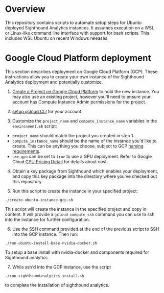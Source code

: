# Overview

This repository contains scripts to automate setup steps for Ubuntu deployed Sighthound Analytics instances.
It assumes execution on a WSL or Linux-like command line interface with support for bash scripts.  This includes
WSL Ubuntu on recent Windows releases.

# Google Cloud Platform deployment

This section describes deployment on Google Cloud Platform (GCP).  These instructions allow you to create
your own instance of the Sighthound Analytics deployment and potentially customize.

1. [Create a Project on Google Cloud Platform](https://developers.google.com/workspace/guides/create-project)
to hold the new instance.  You may also use an existing project, however you'll need to ensure your account
has Compute Instance Admin permissions for the project.

2. [setup gcloud CLI](https://cloud.google.com/sdk/gcloud) for your account.


3. Customize the `project_name` and `compute_instance_name` variables in the `environment.sh` script:
  * `project_name` should match the project you created in step 1.
  * `compute_instance_name` should be the name of the instance you'd like to create.  This can be anything
you choose, subject to GCP [naming requirements](https://cloud.google.com/compute/docs/naming-resources).
  * `use_gpu` can be set to `true` to use a GPU deployment.  Refer to Google Cloud [GPU Pricing Detail](https://cloud.google.com/compute/gpus-pricing) for details about cost.

4. Obtain a key package from Sighthound which enables your deployment, and copy this key package
into the directory where you've checked out this repository.

5. Run this script to create the instance in your specified project:
```
./create-ubuntu-instance-gcp.sh
```
This script will create the instance in the specified project and copy in content.  It will
provide a `gcloud compute ssh` command you can use to ssh into the instance for further configuration.

6.  Use the SSH command provided at the end of the previous script to SSH into the GCP instance.  Then run:
```
./run-ubuntu-install-base-nvidia-docker.sh
```
To setup a base install with nvidia-docker and components required for Sighthound analytics.

7. While ssh'd into the GCP instance, use the script
```
./run-sighthoundanalytics-install.sh
```
to complete the installation of sighthound analytics.
